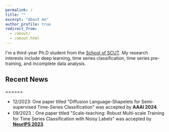 ```yaml
---
permalink: /
title: ""
excerpt: "About me"
author_profile: true
redirect_from: 
  - /about/
  - /about.html
---
```


I'm a third-year Ph.D student from the [School of SCUT](https://www.scut.edu.cn/). My research interests include deep learning, time series classification, time series pre-training, and incomplete data analysis.

## Recent News
======
* 12/2023: One paper titled "Diffusion Language-Shapelets for Semi-supervised Time-Series Classification" was accepted by __**AAAI 2024**__.
* 09/2023：One paper titled "Scale-teaching: Robust Multi-scale Training for Time Series Classification with Noisy Labels" was accepted by <u>**NeurIPS 2023**</u>.


